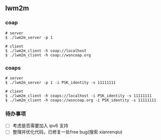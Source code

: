 ## lwm2m

### coap
```
# server
$ ./lwm2m_server -p 1

# client
$ ./lwm2m_client -h coap://localhost
$ ./lwm2m_client -h coap://wsncoap.org
```

### coaps
```
# server
$ ./lwm2m_server -p 1 -i PSK_identity -s 11111111

# client
$ ./lwm2m_client -h coaps://localhost -i PSK_identity -s 11111111
$ ./lwm2m_client -h coaps://wsncoap.org -i PSK_identity -s 11111111
```

### 待办事项
- [ ] 考虑是否需要加入 ipv6 支持
- [ ] 整理并优化代码，已修复一处free bug(搜索 xianrenqiu)
